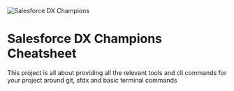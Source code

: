 ![Salesforce DX Champions](https://user-images.githubusercontent.com/40649970/177466337-df547492-8307-428a-a145-158e70c00927.png)

# Salesforce DX Champions Cheatsheet

This project is all about providing all the relevant tools and cli commands for your project around git, sfdx and basic terminal commands
